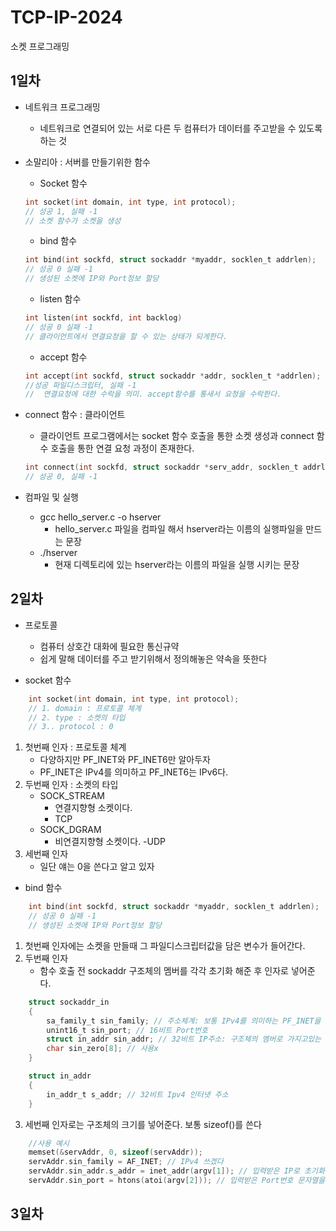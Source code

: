 # TCP-IP-2024
소켓 프로그래밍

## 1일차
- 네트워크 프로그래밍
    - 네트워크로 연결되어 있는 서로 다른 두 컴퓨터가 데이터를 주고받을 수 있도록 하는 것

- 소말리아 : 서버를 만들기위한 함수
    - Socket 함수
    ``` c
    int socket(int domain, int type, int protocol);
    // 성공 1, 실패 -1
    // 소켓 함수가 소켓을 생성
    ```
    
    
    - bind 함수
    ``` c
    int bind(int sockfd, struct sockaddr *myaddr, socklen_t addrlen);
    // 성공 0 실패 -1
    // 생성된 소켓에 IP와 Port정보 할당
    ```
        
    
    - listen 함수
    ``` c
    int listen(int sockfd, int backlog)
    // 성공 0 실패 -1
    // 클라이언트에서 연결요청을 할 수 있는 상태가 되게한다.
    ```
        

    - accept 함수
    ``` c
    int accept(int sockfd, struct sockaddr *addr, socklen_t *addrlen);
    //성공 파일디스크립터, 실패 -1
    //  연결요청에 대한 수락을 의미. accept함수를 통새서 요청을 수락한다.
    ```
        

- connect 함수 : 클라이언트
    - 클라이언트 프로그램에서는 socket 함수 호출을 통한 소켓 생성과 connect 함수 호출을 통한 연결 요청 과정이 존재한다.

    ``` c
    int connect(int sockfd, struct sockaddr *serv_addr, socklen_t addrlen);
    // 성공 0, 실패 -1
    ```

- 컴파일 및 실행
    - gcc hello_server.c -o hserver
        - hello_server.c 파일을 컴파일 해서 hserver라는 이름의 실행파일을 만드는 문장
    - ./hserver
        - 현재 디렉토리에 있는 hserver라는 이름의 파일을 실행 시키는 문장


## 2일차
- 프로토콜
    - 컴퓨터 상호간 대화에 필요한 통신규약
    - 쉽게 말해 데이터를 주고 받기위해서 정의해놓은 약속을 뜻한다

- socket 함수 
``` c
    int socket(int domain, int type, int protocol);
    // 1. domain : 프로토콜 체계
    // 2. type : 소켓의 타입
    // 3.. protocol : 0    
```
1. 첫번째 인자 : 프로토콜 체계
    - 다양하지만 PF_INET와 PF_INET6만 알아두자
    - PF_INET은 IPv4를 의미하고 PF_INET6는 IPv6다.
2. 두번째 인자 : 소켓의 타입
    - SOCK_STREAM
        - 연결지향형 소켓이다.
        - TCP
    - SOCK_DGRAM
        - 비연결지향형 소켓이다.
        -UDP
3. 세번째 인자
    - 일단 얘는 0을 쓴다고 알고 있자

- bind 함수
``` c
    int bind(int sockfd, struct sockaddr *myaddr, socklen_t addrlen);
    // 성공 0 실패 -1
    // 생성된 소켓에 IP와 Port정보 할당
```

1. 첫번째 인자에는 소켓을 만들때 그 파일디스크립터값을 담은 변수가 들어간다.
2. 두번째 인자
    - 함수 호출 전 sockaddr 구조체의 멤버를 각각 초기화 해준 후 인자로 넣어준다.
``` c
    struct sockaddr_in
    {
        sa_family_t sin_family; // 주소체계: 보통 IPv4를 의미하는 PF_INET을 많이 쓰는것 같다
        unint16_t sin_port; // 16비트 Port번호
        struct in_addr sin_addr; // 32비트 IP주소: 구조체의 멤버로 가지고있는 구조체의 멤버에다 넣어 준다.
        char sin_zero[8]; // 사용x
    }

    struct in_addr
    {
        in_addr_t s_addr; // 32비트 Ipv4 인터넷 주소
    }
```
3. 세번째 인자로는 구조체의 크기를 넣어준다. 보통 sizeof()를 쓴다


``` c
    //사용 예시
    memset(&servAddr, 0, sizeof(servAddr)); 
    servAddr.sin_family = AF_INET; // IPv4 쓰겠다
    servAddr.sin_addr.s_addr = inet_addr(argv[1]); // 입력받은 IP로 초기화 하는 모습
    servAddr.sin_port = htons(atoi(argv[2])); // 입력받은 Port번호 문자열을 정수형을 바꾼후 빅엔디안으로 쓰겠다는것 같음!
```

## 3일차
